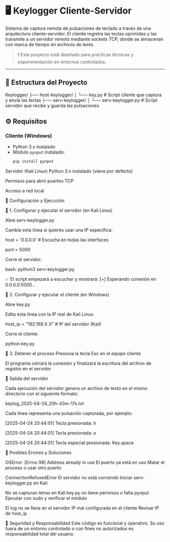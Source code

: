 # 🖥️ Keylogger Cliente-Servidor

Sistema de captura remota de pulsaciones de teclado a través de una arquitectura cliente-servidor. El cliente registra las teclas oprimidas y las transmite a un servidor remoto mediante sockets TCP, donde se almacenan con marca de tiempo en archivos de texto.

> ❗ Este proyecto está diseñado para prácticas técnicas y experimentación en entornos controlados.

---

## 📂 Estructura del Proyecto

Keylogger/ ├── host-keylogger/ │ └── key.py # Script cliente que captura y envía las teclas ├── serv-keylogger/ │ └── serv-keylogger.py # Script servidor que recibe y guarda las pulsaciones



## ⚙️ Requisitos

### Cliente (Windows)

- Python 3.x instalado
- Módulo `pynput` instalado:
  ```bash
  pip install pynput
Servidor (Kali Linux)
Python 3.x instalado (viene por defecto)

Permisos para abrir puertos TCP

Acceso a red local

🚀 Configuración y Ejecución


🔹 1. Configurar y ejecutar el servidor (en Kali Linux)

Abre serv-keylogger.py

Cambia esta línea si quieres usar una IP específica:

host = '0.0.0.0'  # Escucha en todas las interfaces

port = 5000

Corre el servidor:

bash:
python3 serv-keylogger.py

✅ El script empezará a escuchar y mostrará:
[+] Esperando conexión en 0.0.0.0:5000...

🔹 2. Configurar y ejecutar el cliente (en Windows)

Abre key.py

Edita esta línea con la IP real de Kali Linux:

host_ip = "192.168.X.X"  # IP del servidor (Kali)

Corre el cliente:

python key.py

🔹 3. Detener el proceso
Presiona la tecla Esc en el equipo cliente

El programa cerrará la conexión y finalizará la escritura del archivo de registro en el servidor

📝 Salida del servidor

Cada ejecución del servidor genera un archivo de texto en el mismo directorio con el siguiente formato:

keylog_2025-04-24_20h-43m-17s.txt

Cada línea representa una pulsación capturada, por ejemplo:

[2025-04-24 20:44:01] Tecla presionada: h

[2025-04-24 20:44:01] Tecla presionada: o

[2025-04-24 20:44:01] Tecla especial presionada: Key.space


🧩 Posibles Errores y Soluciones

OSError: [Errno 98] Address already in use	El puerto ya está en uso	Matar el proceso o usar otro puerto

ConnectionRefusedError	El servidor no está corriendo	Iniciar serv-keylogger.py en Kali

No se capturan letras en Kali	key.py no tiene permisos o falta pynput	Ejecutar con sudo y verificar el módulo

El log no se llena en el servidor	IP mal configurada en el cliente	Revisar IP de host_ip

🔐 Seguridad y Responsabilidad
Este código es funcional y operativo. Su uso fuera de un entorno controlado o con fines no autorizados es responsabilidad total del usuario.

